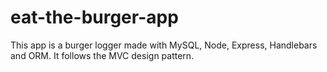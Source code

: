 # eat-the-burger-app
This app is a burger logger made with MySQL, Node, Express, Handlebars and ORM. It follows the MVC design pattern.
